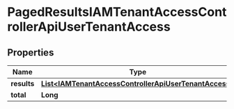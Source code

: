 

# PagedResultsIAMTenantAccessControllerApiUserTenantAccess


## Properties

| Name | Type | Description | Notes |
|------------ | ------------- | ------------- | -------------|
|**results** | [**List&lt;IAMTenantAccessControllerApiUserTenantAccess&gt;**](IAMTenantAccessControllerApiUserTenantAccess.md) |  |  |
|**total** | **Long** |  |  |



